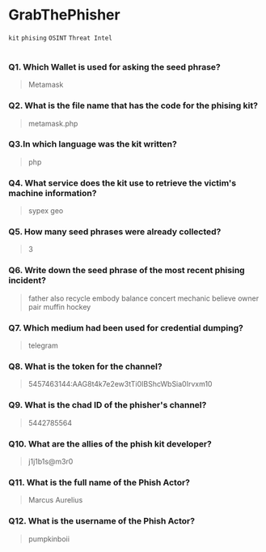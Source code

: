 # GrabThePhisher
`kit` `phising` `OSINT` `Threat Intel`
<br>
<br>

### Q1. Which Wallet is used for asking the seed phrase?  
> Metamask

### Q2. What is the file name that has the code for the phising kit?  
> metamask.php

### Q3.In which language was the kit written?
> php

### Q4. What service does the kit use to retrieve the victim's machine information? 
> sypex geo

### Q5. How many seed phrases were already collected?
> 3

### Q6. Write down the seed phrase of the most recent phising incident?
> father also recycle embody balance concert mechanic believe owner pair muffin hockey

### Q7. Which medium had been used for credential dumping?
> telegram

### Q8. What is the token for the channel?
> 5457463144:AAG8t4k7e2ew3tTi0IBShcWbSia0Irvxm10

### Q9. What is the chad ID of the phisher's channel?
> 5442785564

### Q10. What are the allies of the phish kit developer?
> j1j1b1s@m3r0

### Q11. What is the full name of the Phish Actor?
> Marcus Aurelius

### Q12. What is the username of the Phish Actor?
> pumpkinboii